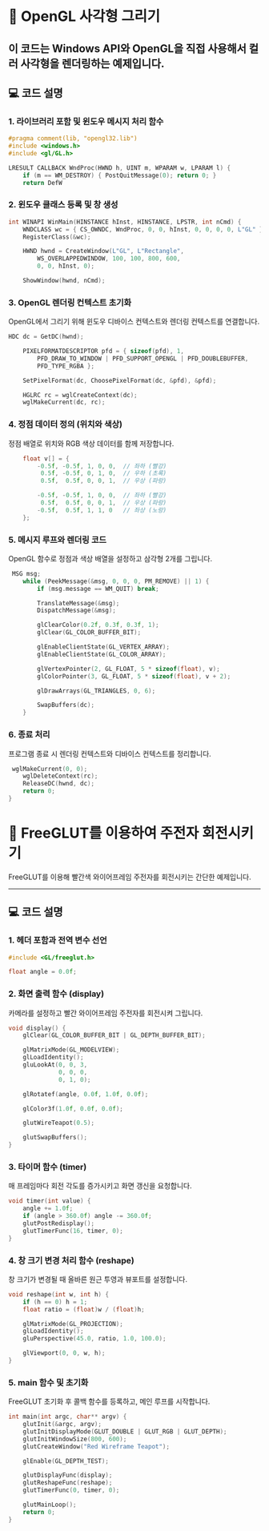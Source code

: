 # 🎨 OpenGL 사각형 그리기

이 코드는 Windows API와 OpenGL을 직접 사용해서 컬러 사각형을 렌더링하는 예제입니다.
---

## 💻 코드 설명

### 1. 라이브러리 포함 및 윈도우 메시지 처리 함수

```cpp
#pragma comment(lib, "opengl32.lib")
#include <windows.h>
#include <gl/GL.h>

LRESULT CALLBACK WndProc(HWND h, UINT m, WPARAM w, LPARAM l) {
    if (m == WM_DESTROY) { PostQuitMessage(0); return 0; }
    return DefW
```
### 2. 윈도우 클래스 등록 및 창 생성

```cpp
int WINAPI WinMain(HINSTANCE hInst, HINSTANCE, LPSTR, int nCmd) {
    WNDCLASS wc = { CS_OWNDC, WndProc, 0, 0, hInst, 0, 0, 0, 0, L"GL" };
    RegisterClass(&wc);

    HWND hwnd = CreateWindow(L"GL", L"Rectangle",
        WS_OVERLAPPEDWINDOW, 100, 100, 800, 600,
        0, 0, hInst, 0);

    ShowWindow(hwnd, nCmd);

```

### 3. OpenGL 렌더링 컨텍스트 초기화
OpenGL에서 그리기 위해 윈도우 디바이스 컨텍스트와 렌더링 컨텍스트를 연결합니다.
```cpp
HDC dc = GetDC(hwnd);

    PIXELFORMATDESCRIPTOR pfd = { sizeof(pfd), 1,
        PFD_DRAW_TO_WINDOW | PFD_SUPPORT_OPENGL | PFD_DOUBLEBUFFER,
        PFD_TYPE_RGBA };

    SetPixelFormat(dc, ChoosePixelFormat(dc, &pfd), &pfd);

    HGLRC rc = wglCreateContext(dc);
    wglMakeCurrent(dc, rc);

```

### 4. 정점 데이터 정의 (위치와 색상)
정점 배열로 위치와 RGB 색상 데이터를 함께 저장합니다.
```cpp
    float v[] = {
        -0.5f, -0.5f, 1, 0, 0,  // 좌하 (빨강)
         0.5f, -0.5f, 0, 1, 0,  // 우하 (초록)
         0.5f,  0.5f, 0, 0, 1,  // 우상 (파랑)

        -0.5f, -0.5f, 1, 0, 0,  // 좌하 (빨강)
         0.5f,  0.5f, 0, 0, 1,  // 우상 (파랑)
        -0.5f,  0.5f, 1, 1, 0   // 좌상 (노랑)
    };

```

### 5. 메시지 루프와 렌더링 코드
OpenGL 함수로 정점과 색상 배열을 설정하고 삼각형 2개를 그립니다.
```cpp
 MSG msg;
    while (PeekMessage(&msg, 0, 0, 0, PM_REMOVE) || 1) {
        if (msg.message == WM_QUIT) break;

        TranslateMessage(&msg);
        DispatchMessage(&msg);

        glClearColor(0.2f, 0.3f, 0.3f, 1);
        glClear(GL_COLOR_BUFFER_BIT);

        glEnableClientState(GL_VERTEX_ARRAY);
        glEnableClientState(GL_COLOR_ARRAY);

        glVertexPointer(2, GL_FLOAT, 5 * sizeof(float), v);
        glColorPointer(3, GL_FLOAT, 5 * sizeof(float), v + 2);

        glDrawArrays(GL_TRIANGLES, 0, 6);

        SwapBuffers(dc);
    }

```

### 6. 종료 처리
프로그램 종료 시 렌더링 컨텍스트와 디바이스 컨텍스트를 정리합니다.
```cpp
 wglMakeCurrent(0, 0);
    wglDeleteContext(rc);
    ReleaseDC(hwnd, dc);
    return 0;
}
```



# 🎨 FreeGLUT를 이용하여 주전자 회전시키기

FreeGLUT를 이용해 빨간색 와이어프레임 주전자를 회전시키는 간단한 예제입니다.

---
## 💻 코드 설명

### 1. 헤더 포함과 전역 변수 선언

```cpp
#include <GL/freeglut.h>

float angle = 0.0f;
```

### 2. 화면 출력 함수 (display)
카메라를 설정하고 빨간 와이어프레임 주전자를 회전시켜 그립니다.
```cpp
void display() {
    glClear(GL_COLOR_BUFFER_BIT | GL_DEPTH_BUFFER_BIT);

    glMatrixMode(GL_MODELVIEW);
    glLoadIdentity();
    gluLookAt(0, 0, 3,   
              0, 0, 0,
              0, 1, 0);  

    glRotatef(angle, 0.0f, 1.0f, 0.0f);

    glColor3f(1.0f, 0.0f, 0.0f); 

    glutWireTeapot(0.5);  

    glutSwapBuffers();
}
```
### 3. 타이머 함수 (timer)
매 프레임마다 회전 각도를 증가시키고 화면 갱신을 요청합니다.
```cpp
void timer(int value) {
    angle += 1.0f;
    if (angle > 360.0f) angle -= 360.0f;
    glutPostRedisplay();
    glutTimerFunc(16, timer, 0);
}
```
### 4. 창 크기 변경 처리 함수 (reshape)
창 크기가 변경될 때 올바른 원근 투영과 뷰포트를 설정합니다.
```cpp
void reshape(int w, int h) {
    if (h == 0) h = 1;
    float ratio = (float)w / (float)h;

    glMatrixMode(GL_PROJECTION);
    glLoadIdentity();
    gluPerspective(45.0, ratio, 1.0, 100.0);

    glViewport(0, 0, w, h);
}
```
### 5. main 함수 및 초기화
FreeGLUT 초기화 후 콜백 함수를 등록하고, 메인 루프를 시작합니다.
```cpp
int main(int argc, char** argv) {
    glutInit(&argc, argv);
    glutInitDisplayMode(GLUT_DOUBLE | GLUT_RGB | GLUT_DEPTH);
    glutInitWindowSize(800, 600);
    glutCreateWindow("Red Wireframe Teapot");

    glEnable(GL_DEPTH_TEST);

    glutDisplayFunc(display);
    glutReshapeFunc(reshape);
    glutTimerFunc(0, timer, 0);

    glutMainLoop();
    return 0;
}
```
